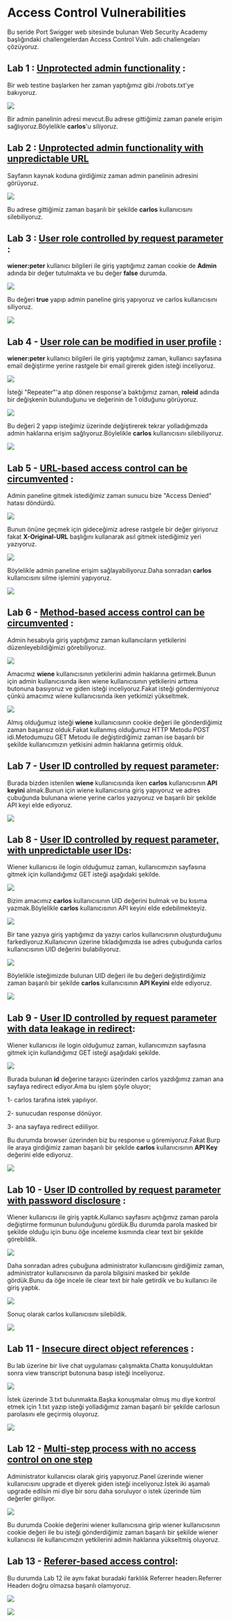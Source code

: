 # Access Control Vulnerabilities

Bu seride Port Swigger web sitesinde bulunan Web Security Academy başlığındaki challengelerdan Access Control Vuln. adlı challengeları çözüyoruz.

## Lab 1 : [Unprotected admin functionality](https://portswigger.net/web-security/access-control/lab-unprotected-admin-functionality) :

Bir web testine başlarken her zaman yaptığımız gibi /robots.txt&#39;ye bakıyoruz.

![](https://github.com/erennuygun/PortSwigger-WebSecAcademy-Solves/blob/master/Access%20Control%20Vulnerabilities/images/lab1.png)

Bir admin panelinin adresi mevcut.Bu adrese gittiğimiz zaman panele erişim sağlıyoruz.Böylelikle **carlos**&#39;u siliyoruz.

## Lab 2 : [Unprotected admin functionality with unpredictable URL](https://portswigger.net/web-security/access-control/lab-unprotected-admin-functionality-with-unpredictable-url)

Sayfanın kaynak koduna girdiğimiz zaman admin panelinin adresini görüyoruz.

![](https://github.com/erennuygun/PortSwigger-WebSecAcademy-Solves/blob/master/Access%20Control%20Vulnerabilities/images/lab2.png)

Bu adrese gittiğimiz zaman başarılı bir şekilde **carlos** kullanıcısını silebiliyoruz.

## Lab 3 : [User role controlled by request parameter](https://portswigger.net/web-security/access-control/lab-user-role-controlled-by-request-parameter) :

**wiener:peter** kullanıcı bilgileri ile giriş yaptığımız zaman cookie de **Admin** adında bir değer tutulmakta ve bu değer **false** durumda.

![](https://github.com/erennuygun/PortSwigger-WebSecAcademy-Solves/blob/master/Access%20Control%20Vulnerabilities/images/lab3-1.png)

Bu değeri **true** yapıp admin paneline giriş yapıyoruz ve carlos kullanıcısını siliyoruz.

![](https://github.com/erennuygun/PortSwigger-WebSecAcademy-Solves/blob/master/Access%20Control%20Vulnerabilities/images/lab3-2.png)

## Lab 4 - [User role can be modified in user profile](https://portswigger.net/web-security/access-control/lab-user-role-can-be-modified-in-user-profile) :

**wiener:peter** kullanıcı bilgileri ile giriş yaptığımız zaman, kullanıcı sayfasına email değiştirme yerine rastgele bir email girerek giden isteği inceliyoruz.

![](https://github.com/erennuygun/PortSwigger-WebSecAcademy-Solves/blob/master/Access%20Control%20Vulnerabilities/images/lab4-1.png)

İsteği &quot;Repeater&quot;&#39;a atıp dönen response&#39;a baktığımız zaman, **roleid** adında bir değişkenin bulunduğunu ve değerinin de 1 olduğunu görüyoruz.

![](https://github.com/erennuygun/PortSwigger-WebSecAcademy-Solves/blob/master/Access%20Control%20Vulnerabilities/images/lab4-2.png)

Bu değeri 2 yapıp isteğimiz üzerinde değiştirerek tekrar yolladığımızda admin haklarına erişim sağlıyoruz.Böylelikle **carlos** kullanıcısını silebiliyoruz.

![](https://github.com/erennuygun/PortSwigger-WebSecAcademy-Solves/blob/master/Access%20Control%20Vulnerabilities/images/lab4-3.png)

## Lab 5 - [URL-based access control can be circumvented](https://portswigger.net/web-security/access-control/lab-url-based-access-control-can-be-circumvented) :

Admin paneline gitmek istediğimiz zaman sunucu bize &quot;Access Denied&quot; hatası döndürdü.

![](https://github.com/erennuygun/PortSwigger-WebSecAcademy-Solves/blob/master/Access%20Control%20Vulnerabilities/images/lab5-1.png)

Bunun önüne geçmek için gideceğimiz adrese rastgele bir değer giriyoruz fakat **X-Original-URL** başlığını kullanarak asıl gitmek istediğimiz yeri yazıyoruz.

![](https://github.com/erennuygun/PortSwigger-WebSecAcademy-Solves/blob/master/Access%20Control%20Vulnerabilities/images/lab5-2.png)

Böylelikle admin paneline erişim sağlayabiliyoruz.Daha sonradan **carlos** kullanıcısını silme işlemini yapıyoruz.

![](https://github.com/erennuygun/PortSwigger-WebSecAcademy-Solves/blob/master/Access%20Control%20Vulnerabilities/images/lab5-3.png)

## Lab 6 - [Method-based access control can be circumvented](https://portswigger.net/web-security/access-control/lab-method-based-access-control-can-be-circumvented) :

Admin hesabıyla giriş yaptığımız zaman kullanıcıların yetkilerini düzenleyebildiğimizi görebiliyoruz.

![](https://github.com/erennuygun/PortSwigger-WebSecAcademy-Solves/blob/master/Access%20Control%20Vulnerabilities/images/lab6.png)

Amacımız **wiene** kullanıcısının yetkilerini admin haklarına getirmek.Bunun için admin kullanıcısında iken wiene kullanıcısının yetkilerini arttıma butonuna basıyoruz ve giden isteği inceliyoruz.Fakat isteği göndermiyoruz çünkü amacımız wiene kullanıcısında iken yetkimizi yükseltmek.

![](https://github.com/erennuygun/PortSwigger-WebSecAcademy-Solves/blob/master/Access%20Control%20Vulnerabilities/images/lab6-2.png)

Almış olduğumuz isteği **wiene** kullanıcısının cookie değeri ile gönderdiğimiz zaman başarısız olduk.Fakat kullanmış olduğumuz HTTP Metodu POST idi.Metodumuzu GET Metodu ile değiştirdiğimiz zaman ise başarılı bir şekilde kullanıcımızın yetkisini admin haklarına getirmiş olduk.

## Lab 7 - [User ID controlled by request parameter](https://portswigger.net/web-security/access-control/lab-user-id-controlled-by-request-parameter):

Burada bizden istenilen **wiene** kullanıcısında iken **carlos** kullanıcısının **API keyini** almak.Bunun için wiene kullanıcısına giriş yapıyoruz ve adres çubuğunda bulunana wiene yerine carlos yazıyoruz ve başarılı bir şekilde API keyi elde ediyoruz.

![](https://github.com/erennuygun/PortSwigger-WebSecAcademy-Solves/blob/master/Access%20Control%20Vulnerabilities/images/lab7.png)

## Lab 8 - [User ID controlled by request parameter, with unpredictable user IDs](https://portswigger.net/web-security/access-control/lab-user-id-controlled-by-request-parameter-with-unpredictable-user-ids):

Wiener kullanıcısı ile login olduğumuz zaman, kullanıcımızın sayfasına gitmek için kullandığımız GET isteği aşağıdaki şekilde.

![](https://github.com/erennuygun/PortSwigger-WebSecAcademy-Solves/blob/master/Access%20Control%20Vulnerabilities/images/lab8-1.png)

Bizim amacımız **carlos** kullanıcısının UID değerini bulmak ve bu kısıma yazmak.Böylelikle **carlos** kullanıcısının API keyini elde edebilmekteyiz.

![](https://github.com/erennuygun/PortSwigger-WebSecAcademy-Solves/blob/master/Access%20Control%20Vulnerabilities/images/lab8-2.png)

Bir tane yazıya giriş yaptığımız da yazıyı carlos kullanıcısının oluşturduğunu farkediyoruz.Kullanıcının üzerine tıkladığımızda ise adres çubuğunda carlos kullanıcısının UID değerini bulabiliyoruz.

![](https://github.com/erennuygun/PortSwigger-WebSecAcademy-Solves/blob/master/Access%20Control%20Vulnerabilities/images/lab8-3.png)

Böylelikle isteğimizde bulunan UID değeri ile bu değeri değiştirdiğimiz zaman başarılı bir şekilde **carlos** kullanıcısının **API Keyini** elde ediyoruz.

![](https://github.com/erennuygun/PortSwigger-WebSecAcademy-Solves/blob/master/Access%20Control%20Vulnerabilities/images/lab8-4.png)

##


## Lab 9 - [User ID controlled by request parameter with data leakage in redirect](https://portswigger.net/web-security/access-control/lab-user-id-controlled-by-request-parameter-with-data-leakage-in-redirect):

Wiener kullanıcısı ile login olduğumuz zaman, kullanıcımızın sayfasına gitmek için kullandığımız GET isteği aşağıdaki şekilde.

![](https://github.com/erennuygun/PortSwigger-WebSecAcademy-Solves/blob/master/Access%20Control%20Vulnerabilities/images/lab9-1.png)

Burada bulunan **id** değerine tarayıcı üzerinden carlos yazdığımız zaman ana sayfaya redirect ediyor.Ama bu işlem şöyle oluyor;

1- carlos tarafına istek yapılıyor.

2- sunucudan response dönüyor.

3- ana sayfaya redirect ediiliyor.

Bu durumda browser üzerinden biz bu response u göremiyoruz.Fakat Burp ile araya girdiğimiz zaman başarılı bir şekilde **carlos** kullanıcısının **API Key** değerini elde ediyoruz.

![](https://github.com/erennuygun/PortSwigger-WebSecAcademy-Solves/blob/master/Access%20Control%20Vulnerabilities/images/lab9-2.png)

## Lab 10 - [User ID controlled by request parameter with password disclosure](https://portswigger.net/web-security/access-control/lab-user-id-controlled-by-request-parameter-with-password-disclosure) :

Wiener kullanıcısı ile giriş yaptık.Kullanıcı sayfasını açtığımız zaman parola değiştirme formunun bulunduğunu gördük.Bu durumda parola masked bir şekilde olduğu için bunu öğe inceleme kısmında clear text bir şekilde görebildik.

![](https://github.com/erennuygun/PortSwigger-WebSecAcademy-Solves/blob/master/Access%20Control%20Vulnerabilities/images/lab10-1.png)

Daha sonradan adres çubuğuna administrator kullanıcısını girdiğimiz zaman, administrator kullanıcısının da parola bilgisini masked bir şekilde gördük.Bunu da öğe incele ile clear text bir hale getirdik ve bu kullanıcı ile giriş yaptık.

![](https://github.com/erennuygun/PortSwigger-WebSecAcademy-Solves/blob/master/Access%20Control%20Vulnerabilities/images/lab10-2.png)

Sonuç olarak carlos kullanıcısını silebildik.

![](https://github.com/erennuygun/PortSwigger-WebSecAcademy-Solves/blob/master/Access%20Control%20Vulnerabilities/images/lab10-3.png)

## Lab 11 - [Insecure direct object references](https://portswigger.net/web-security/access-control/lab-insecure-direct-object-references) :

Bu lab üzerine bir live chat uygulaması çalışmakta.Chatta konuşulduktan sonra view transcript butonuna basıp isteği inceliyoruz.

![](https://github.com/erennuygun/PortSwigger-WebSecAcademy-Solves/blob/master/Access%20Control%20Vulnerabilities/images/lab11-1.png)

İstek üzerinde 3.txt bulunmakta.Başka konuşmalar olmuş mu diye kontrol etmek için 1.txt yazıp isteği yolladığımız zaman başarılı bir şekilde carlosun parolasını ele geçirmiş oluyoruz.

![](https://github.com/erennuygun/PortSwigger-WebSecAcademy-Solves/blob/master/Access%20Control%20Vulnerabilities/images/lab11-2.png)

## Lab 12 - [Multi-step process with no access control on one step](https://portswigger.net/web-security/access-control/lab-multi-step-process-with-no-access-control-on-one-step)

Administrator kullanıcısı olarak giriş yapıyoruz.Panel üzerinde wiener kullanıcısını upgrade et diyerek giden isteği inceliyoruz.İstek iki aşamalı upgrade edilsin mi diye bir soru daha soruluyor o istek üzerinde tüm değerler giriliyor.

![](https://github.com/erennuygun/PortSwigger-WebSecAcademy-Solves/blob/master/Access%20Control%20Vulnerabilities/images/lab12.png)

Bu durumda Cookie değerini wiener kullanıcısına girip wiener kullanıcısının cookie değeri ile bu isteği gönderdiğimiz zaman başarılı bir şekilde wiener kullanıcısı ile kullanıcımızın yetkilerini admin haklarına yükseltmiş oluyoruz.

##


## Lab 13 - [Referer-based access control](https://portswigger.net/web-security/access-control/lab-referer-based-access-control):

Bu durumda Lab 12 ile aynı fakat buradaki farklılık Referrer headerı.Referrer Headerı doğru olmazsa başarılı olamıyoruz.

![](https://github.com/erennuygun/PortSwigger-WebSecAcademy-Solves/blob/master/Access%20Control%20Vulnerabilities/images/lab13-1.png)

![](https://github.com/erennuygun/PortSwigger-WebSecAcademy-Solves/blob/master/Access%20Control%20Vulnerabilities/images/lab13-2.png)
